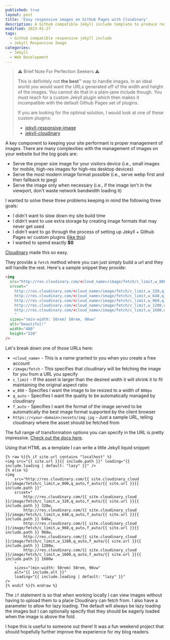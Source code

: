 ```yaml
---
published: true
layout: post
title: 'Easy responsive images on Github Pages with Cloudinary'
description: A Github compatible Jekyll include template to produce responsive images using Cloudinary
modified: 2023-01-27
tags:
  - Github compatible responsive jekyll include
  - Jekyll Responsive Image
categories:
  - Jekyll
  - Web Development
---
```


> ⚠️ Brief Note For Perfection Seekers ⚠️
> 
> This is definitely not **the best**™ way to handle images. In an ideal world you would want the URLs generated off of the width and
> height of the images. You cannot do that in a plain-jane include though. You must reach for a custom Jekyll plugin
> which then makes it incompatible with the default Github Pages set of plugins.
>
> If you are looking for the optimal solution, I would look at one of these custom plugins: 
> * [jekyll-responsive-image](https://github.com/wildlyinaccurate/jekyll-responsive-image)
> * [jekyll-cloudinary](https://github.com/nhoizey/jekyll-cloudinary)

A key component to keeping your site performant is proper management of images. There are many complexities with the management
of images on your website but the big goals are:

* Serve the proper size image for your visitors device (i.e., small images for mobile, high-res images for high-res desktop devices)
* Serve the most modern image format possible (i.e., serve webp first and then fallback to jpeg)
* Serve the image only when necessary (i.e., if the image isn't in the viewport, don't waste network bandwidth loading it)

I wanted to solve these three problems keeping in mind the following three goals:

* I didn't want to slow down my site build time
* I didn't want to use extra storage by creating image formats that may never get used
* I didn't want to go through the process of setting up Jekyll + Github Pages w/ custom plugins ([like this](https://scaomath.github.io/blog/custom-plugins-jekyll-github/))
* I wanted to spend exactly **$0**

[Cloudinary](https://cloudinary.com/) made this so easy.

They provide a `fetch` method where you can just simply build a url and they will handle the rest. Here's a sample snippet they provide:

```html
<img
  src="http://res.cloudinary.com/<cloud_name>/image/fetch/c_limit,w_800,q_auto,f_auto/https://<your-domain>/assets/img.jpg"
  srcset="
    http://res.cloudinary.com/<cloud_name>/image/fetch/c_limit,w_320,q_auto,f_auto/https://<your-domain>/assets/img.jpg 320w,
    http://res.cloudinary.com/<cloud_name>/image/fetch/c_limit,w_640,q_auto,f_auto/https://<your-domain>/assets/img.jpg 640w
    http://res.cloudinary.com/<cloud_name>/image/fetch/c_limit,w_960,q_auto,f_auto/https://<your-domain>/assets/img.jpg 960w
    http://res.cloudinary.com/<cloud_name>/image/fetch/c_limit,w_1280,q_auto,f_auto/https://<your-domain>/assets/img.jpg 1280w
    http://res.cloudinary.com/<cloud_name>/image/fetch/c_limit,w_1600,q_auto,f_auto/https://<your-domain>/assets/img.jpg 1600w
    "
  sizes="(min-width: 50rem) 50rem, 90vw"
  alt="beautiful!"
  width="480"
  height="320"
/>
```

Let's break down one of those URLs here:

* `<cloud_name>` - This is a name granted to you when you create a free account
* `/image/fetch` - This specifies that cloudinary will be fetching the image for you from a URL you specify
* `c_limit` - If the asset is larger than the desired width it will shrink it to fit maintaining the original aspect ratio
* `w_800` - Specifies I want the image to be resized to a width of `800px`
* `q_auto` - Specifies I want the quality to be automatically managed by cloudinary
* `f_auto` - Specifies I want the format of the image served to be automatically the best image format supported by the client browser
* `https://<your-domain>/assets/img.jpg` - Just a sample URL, telling cloudinary where the asset should be fetched from

The full range of transformation options you can specify in the URL is pretty impressive. [Check out the docs here](https://cloudinary.com/documentation/image_optimization).

Using that HTML as a template I can write a little Jekyll liquid snippet:

```liquid
{% raw %}{% if site.url contains "localhost" %}
<img src="{{ site.url }}{{ include.path }}" loading="{{ include.loading | default: "lazy" }}" />
{% else %}
<img
    src="http://res.cloudinary.com/{{ site.cloudinary_cloud }}/image/fetch/c_limit,w_800,q_auto,f_auto/{{ site.url }}{{ include.path }}"
    srcset="
        http://res.cloudinary.com/{{ site.cloudinary_cloud }}/image/fetch/c_limit,w_320,q_auto,f_auto/{{ site.url }}{{ include.path }} 320w,
        http://res.cloudinary.com/{{ site.cloudinary_cloud }}/image/fetch/c_limit,w_640,q_auto,f_auto/{{ site.url }}{{ include.path }} 640w,
        http://res.cloudinary.com/{{ site.cloudinary_cloud }}/image/fetch/c_limit,w_960,q_auto,f_auto/{{ site.url }}{{ include.path }} 960w,
        http://res.cloudinary.com/{{ site.cloudinary_cloud }}/image/fetch/c_limit,w_1280,q_auto,f_auto/{{ site.url }}{{ include.path }} 1280w,
        http://res.cloudinary.com/{{ site.cloudinary_cloud }}/image/fetch/c_limit,w_1600,q_auto,f_auto/{{ site.url }}{{ include.path }} 1600w
    "
    sizes="(min-width: 50rem) 50rem, 90vw"
    alt="{{ include.alt }}"
    loading="{{ include.loading | default: "lazy" }}"
/>
{% endif %}{% endraw %}
```

The `if` statement is so that when working locally I can view images without having to upload them to a place Cloudinary can fetch from. I also have a parameter to allow for lazy loading. The default will always be lazy loading the images but I can optionally specify that they should be eagerly loaded when the image is above the fold.

I hope this is useful to someone out there! It was a fun weekend project that should hopefully further improve the experience for my blog readers.